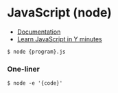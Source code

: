 # JavaScript (node)

- [Documentation](https://developer.mozilla.org/en-US/docs/Web/javascript)
- [Learn JavaScript in Y minutes](https://learnxinyminutes.com/docs/javascript/)

```
$ node {program}.js
```

### One-liner
```
$ node -e '{code}'
```
